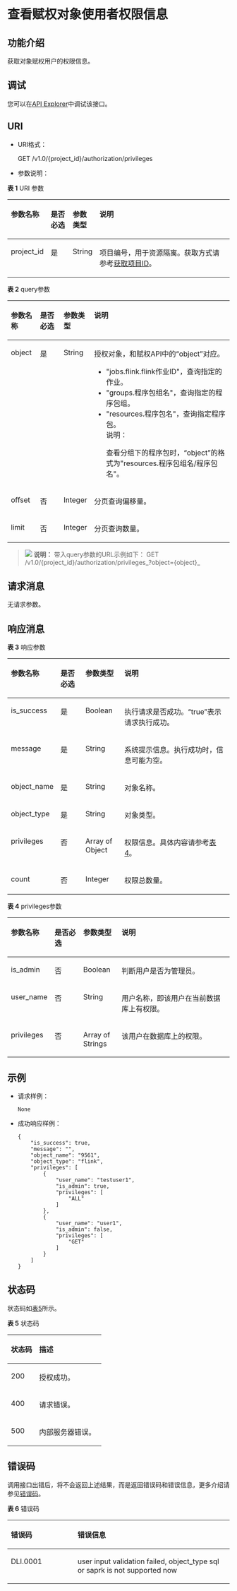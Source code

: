 # 查看赋权对象使用者权限信息<a name="dli_02_0252"></a>

## 功能介绍<a name="section20331145812219"></a>

获取对象赋权用户的权限信息。

## 调试<a name="section556523314214"></a>

您可以在[API Explorer](https://apiexplorer.developer.huaweicloud.com/apiexplorer/doc?product=DLI&api=ShowObjectUser)中调试该接口。

## URI<a name="section3417231162211"></a>

-   URI格式：

    GET /v1.0/\{project\_id\}/authorization/privileges


-   参数说明：

**表 1**  URI 参数

<a name="table103861412162112"></a>
<table><thead align="left"><tr id="row18614712142114"><th class="cellrowborder" valign="top" width="13.848615138486153%" id="mcps1.2.5.1.1"><p id="p561491292117"><a name="p561491292117"></a><a name="p561491292117"></a>参数名称</p>
</th>
<th class="cellrowborder" valign="top" width="10.238976102389762%" id="mcps1.2.5.1.2"><p id="p146142120212"><a name="p146142120212"></a><a name="p146142120212"></a>是否必选</p>
</th>
<th class="cellrowborder" valign="top" width="10.818918108189182%" id="mcps1.2.5.1.3"><p id="p18100134817248"><a name="p18100134817248"></a><a name="p18100134817248"></a>参数类型</p>
</th>
<th class="cellrowborder" valign="top" width="65.09349065093491%" id="mcps1.2.5.1.4"><p id="p4614111217212"><a name="p4614111217212"></a><a name="p4614111217212"></a>说明</p>
</th>
</tr>
</thead>
<tbody><tr id="row861561272112"><td class="cellrowborder" valign="top" width="13.848615138486153%" headers="mcps1.2.5.1.1 "><p id="p7615161218214"><a name="p7615161218214"></a><a name="p7615161218214"></a>project_id</p>
</td>
<td class="cellrowborder" valign="top" width="10.238976102389762%" headers="mcps1.2.5.1.2 "><p id="p196151012102115"><a name="p196151012102115"></a><a name="p196151012102115"></a>是</p>
</td>
<td class="cellrowborder" valign="top" width="10.818918108189182%" headers="mcps1.2.5.1.3 "><p id="p9101248182415"><a name="p9101248182415"></a><a name="p9101248182415"></a>String</p>
</td>
<td class="cellrowborder" valign="top" width="65.09349065093491%" headers="mcps1.2.5.1.4 "><p id="p2615912122114"><a name="p2615912122114"></a><a name="p2615912122114"></a>项目编号，用于资源隔离。获取方式请参考<a href="获取项目ID.md">获取项目ID</a>。</p>
</td>
</tr>
</tbody>
</table>

**表 2**  query参数

<a name="table2011674652514"></a>
<table><thead align="left"><tr id="row11161246142511"><th class="cellrowborder" valign="top" width="13.14868513148685%" id="mcps1.2.5.1.1"><p id="p14116946112515"><a name="p14116946112515"></a><a name="p14116946112515"></a>参数名称</p>
</th>
<th class="cellrowborder" valign="top" width="10.93890610938906%" id="mcps1.2.5.1.2"><p id="p1311714652518"><a name="p1311714652518"></a><a name="p1311714652518"></a>是否必选</p>
</th>
<th class="cellrowborder" valign="top" width="10.818918108189182%" id="mcps1.2.5.1.3"><p id="p19117154612511"><a name="p19117154612511"></a><a name="p19117154612511"></a>参数类型</p>
</th>
<th class="cellrowborder" valign="top" width="65.09349065093491%" id="mcps1.2.5.1.4"><p id="p611744662510"><a name="p611744662510"></a><a name="p611744662510"></a>说明</p>
</th>
</tr>
</thead>
<tbody><tr id="row1311710468252"><td class="cellrowborder" valign="top" width="13.14868513148685%" headers="mcps1.2.5.1.1 "><p id="p1511774622517"><a name="p1511774622517"></a><a name="p1511774622517"></a>object</p>
</td>
<td class="cellrowborder" valign="top" width="10.93890610938906%" headers="mcps1.2.5.1.2 "><p id="p7117154672516"><a name="p7117154672516"></a><a name="p7117154672516"></a>是</p>
</td>
<td class="cellrowborder" valign="top" width="10.818918108189182%" headers="mcps1.2.5.1.3 "><p id="p4117134672516"><a name="p4117134672516"></a><a name="p4117134672516"></a>String</p>
</td>
<td class="cellrowborder" valign="top" width="65.09349065093491%" headers="mcps1.2.5.1.4 "><p id="p1011754615259"><a name="p1011754615259"></a><a name="p1011754615259"></a>授权对象，和赋权API中的<span class="parmname" id="parmname111719466259"><a name="parmname111719466259"></a><a name="parmname111719466259"></a>“object”</span>对应。</p>
<a name="ul91178461252"></a><a name="ul91178461252"></a><ul id="ul91178461252"><li>"jobs.flink.flink作业ID"，查询指定的作业。</li><li>"groups.程序包组名"，查询指定的程序包组。</li><li>"resources.程序包名"，查询指定程序包。<div class="note" id="note1118174692518"><a name="note1118174692518"></a><a name="note1118174692518"></a><span class="notetitle"> 说明： </span><div class="notebody"><p id="p011819463257"><a name="p011819463257"></a><a name="p011819463257"></a>查看分组下的程序包时，<span class="parmname" id="parmname1111864672514"><a name="parmname1111864672514"></a><a name="parmname1111864672514"></a>“object”</span>的格式为"resources.程序包组名/程序包名"。</p>
</div></div>
</li></ul>
</td>
</tr>
<tr id="row1570224502814"><td class="cellrowborder" valign="top" width="13.14868513148685%" headers="mcps1.2.5.1.1 "><p id="p147021645182814"><a name="p147021645182814"></a><a name="p147021645182814"></a>offset</p>
</td>
<td class="cellrowborder" valign="top" width="10.93890610938906%" headers="mcps1.2.5.1.2 "><p id="p1270364542810"><a name="p1270364542810"></a><a name="p1270364542810"></a>否</p>
</td>
<td class="cellrowborder" valign="top" width="10.818918108189182%" headers="mcps1.2.5.1.3 "><p id="p0703184522818"><a name="p0703184522818"></a><a name="p0703184522818"></a>Integer</p>
</td>
<td class="cellrowborder" valign="top" width="65.09349065093491%" headers="mcps1.2.5.1.4 "><p id="p10703194522811"><a name="p10703194522811"></a><a name="p10703194522811"></a>分页查询偏移量。</p>
</td>
</tr>
<tr id="row129668585282"><td class="cellrowborder" valign="top" width="13.14868513148685%" headers="mcps1.2.5.1.1 "><p id="p139661958162811"><a name="p139661958162811"></a><a name="p139661958162811"></a>limit</p>
</td>
<td class="cellrowborder" valign="top" width="10.93890610938906%" headers="mcps1.2.5.1.2 "><p id="p14967158142813"><a name="p14967158142813"></a><a name="p14967158142813"></a>否</p>
</td>
<td class="cellrowborder" valign="top" width="10.818918108189182%" headers="mcps1.2.5.1.3 "><p id="p17967195819284"><a name="p17967195819284"></a><a name="p17967195819284"></a>Integer</p>
</td>
<td class="cellrowborder" valign="top" width="65.09349065093491%" headers="mcps1.2.5.1.4 "><p id="p1196765892819"><a name="p1196765892819"></a><a name="p1196765892819"></a>分页查询数量。</p>
</td>
</tr>
</tbody>
</table>

>![](public_sys-resources/icon-note.gif) **说明：** 
>带入query参数的URL示例如下：
>GET /v1.0/\{project\_id\}/authorization/privileges_?object=\{object\}_

## 请求消息<a name="section7637818162713"></a>

无请求参数。

## 响应消息<a name="section14751836202714"></a>

**表 3**  响应参数

<a name="table7426612102110"></a>
<table><thead align="left"><tr id="row13615712172111"><th class="cellrowborder" valign="top" width="14.299999999999999%" id="mcps1.2.5.1.1"><p id="p13129193516443"><a name="p13129193516443"></a><a name="p13129193516443"></a>参数名称</p>
</th>
<th class="cellrowborder" valign="top" width="12.34%" id="mcps1.2.5.1.2"><p id="p1912963544410"><a name="p1912963544410"></a><a name="p1912963544410"></a>是否必选</p>
</th>
<th class="cellrowborder" valign="top" width="18.04%" id="mcps1.2.5.1.3"><p id="p13129163510447"><a name="p13129163510447"></a><a name="p13129163510447"></a>参数类型</p>
</th>
<th class="cellrowborder" valign="top" width="55.32%" id="mcps1.2.5.1.4"><p id="p212983514413"><a name="p212983514413"></a><a name="p212983514413"></a>说明</p>
</th>
</tr>
</thead>
<tbody><tr id="row26161512152112"><td class="cellrowborder" valign="top" width="14.299999999999999%" headers="mcps1.2.5.1.1 "><p id="p461671222110"><a name="p461671222110"></a><a name="p461671222110"></a>is_success</p>
</td>
<td class="cellrowborder" valign="top" width="12.34%" headers="mcps1.2.5.1.2 "><p id="p6616131252116"><a name="p6616131252116"></a><a name="p6616131252116"></a>是</p>
</td>
<td class="cellrowborder" valign="top" width="18.04%" headers="mcps1.2.5.1.3 "><p id="p56161412172110"><a name="p56161412172110"></a><a name="p56161412172110"></a>Boolean</p>
</td>
<td class="cellrowborder" valign="top" width="55.32%" headers="mcps1.2.5.1.4 "><p id="p15616101216210"><a name="p15616101216210"></a><a name="p15616101216210"></a>执行请求是否成功。“true”表示请求执行成功。</p>
</td>
</tr>
<tr id="row12616161262116"><td class="cellrowborder" valign="top" width="14.299999999999999%" headers="mcps1.2.5.1.1 "><p id="p8616131214210"><a name="p8616131214210"></a><a name="p8616131214210"></a>message</p>
</td>
<td class="cellrowborder" valign="top" width="12.34%" headers="mcps1.2.5.1.2 "><p id="p19616151214217"><a name="p19616151214217"></a><a name="p19616151214217"></a>是</p>
</td>
<td class="cellrowborder" valign="top" width="18.04%" headers="mcps1.2.5.1.3 "><p id="p166161312112115"><a name="p166161312112115"></a><a name="p166161312112115"></a>String</p>
</td>
<td class="cellrowborder" valign="top" width="55.32%" headers="mcps1.2.5.1.4 "><p id="p061612122219"><a name="p061612122219"></a><a name="p061612122219"></a>系统提示信息。执行成功时，信息可能为空。</p>
</td>
</tr>
<tr id="row12616131272119"><td class="cellrowborder" valign="top" width="14.299999999999999%" headers="mcps1.2.5.1.1 "><p id="p1461611121215"><a name="p1461611121215"></a><a name="p1461611121215"></a>object_name</p>
</td>
<td class="cellrowborder" valign="top" width="12.34%" headers="mcps1.2.5.1.2 "><p id="p1961651292117"><a name="p1961651292117"></a><a name="p1961651292117"></a>是</p>
</td>
<td class="cellrowborder" valign="top" width="18.04%" headers="mcps1.2.5.1.3 "><p id="p561611215217"><a name="p561611215217"></a><a name="p561611215217"></a>String</p>
</td>
<td class="cellrowborder" valign="top" width="55.32%" headers="mcps1.2.5.1.4 "><p id="p96169121214"><a name="p96169121214"></a><a name="p96169121214"></a>对象名称。</p>
</td>
</tr>
<tr id="row11616131220217"><td class="cellrowborder" valign="top" width="14.299999999999999%" headers="mcps1.2.5.1.1 "><p id="p1617111262110"><a name="p1617111262110"></a><a name="p1617111262110"></a>object_type</p>
</td>
<td class="cellrowborder" valign="top" width="12.34%" headers="mcps1.2.5.1.2 "><p id="p18617171252118"><a name="p18617171252118"></a><a name="p18617171252118"></a>是</p>
</td>
<td class="cellrowborder" valign="top" width="18.04%" headers="mcps1.2.5.1.3 "><p id="p12617181219218"><a name="p12617181219218"></a><a name="p12617181219218"></a>String</p>
</td>
<td class="cellrowborder" valign="top" width="55.32%" headers="mcps1.2.5.1.4 "><p id="p10617131242115"><a name="p10617131242115"></a><a name="p10617131242115"></a>对象类型。</p>
</td>
</tr>
<tr id="row11617181262112"><td class="cellrowborder" valign="top" width="14.299999999999999%" headers="mcps1.2.5.1.1 "><p id="p761711218211"><a name="p761711218211"></a><a name="p761711218211"></a>privileges</p>
</td>
<td class="cellrowborder" valign="top" width="12.34%" headers="mcps1.2.5.1.2 "><p id="p166178126216"><a name="p166178126216"></a><a name="p166178126216"></a>否</p>
</td>
<td class="cellrowborder" valign="top" width="18.04%" headers="mcps1.2.5.1.3 "><p id="p161713125217"><a name="p161713125217"></a><a name="p161713125217"></a>Array of Object</p>
</td>
<td class="cellrowborder" valign="top" width="55.32%" headers="mcps1.2.5.1.4 "><p id="p196171612172119"><a name="p196171612172119"></a><a name="p196171612172119"></a>权限信息。具体内容请参考<a href="#table431614366394">表4</a>。</p>
</td>
</tr>
<tr id="row1191710526323"><td class="cellrowborder" valign="top" width="14.299999999999999%" headers="mcps1.2.5.1.1 "><p id="p1291735210321"><a name="p1291735210321"></a><a name="p1291735210321"></a>count</p>
</td>
<td class="cellrowborder" valign="top" width="12.34%" headers="mcps1.2.5.1.2 "><p id="p179181252183210"><a name="p179181252183210"></a><a name="p179181252183210"></a>否</p>
</td>
<td class="cellrowborder" valign="top" width="18.04%" headers="mcps1.2.5.1.3 "><p id="p1918752193218"><a name="p1918752193218"></a><a name="p1918752193218"></a>Integer</p>
</td>
<td class="cellrowborder" valign="top" width="55.32%" headers="mcps1.2.5.1.4 "><p id="p19918155217327"><a name="p19918155217327"></a><a name="p19918155217327"></a>权限总数量。</p>
</td>
</tr>
</tbody>
</table>

**表 4**  privileges参数

<a name="table431614366394"></a>
<table><thead align="left"><tr id="row123161362396"><th class="cellrowborder" valign="top" width="14.299999999999999%" id="mcps1.2.5.1.1"><p id="p13166368395"><a name="p13166368395"></a><a name="p13166368395"></a>参数名称</p>
</th>
<th class="cellrowborder" valign="top" width="13.65%" id="mcps1.2.5.1.2"><p id="p15317936133913"><a name="p15317936133913"></a><a name="p15317936133913"></a>是否必选</p>
</th>
<th class="cellrowborder" valign="top" width="17.46%" id="mcps1.2.5.1.3"><p id="p183171336183918"><a name="p183171336183918"></a><a name="p183171336183918"></a>参数类型</p>
</th>
<th class="cellrowborder" valign="top" width="54.59%" id="mcps1.2.5.1.4"><p id="p9317183673918"><a name="p9317183673918"></a><a name="p9317183673918"></a>说明</p>
</th>
</tr>
</thead>
<tbody><tr id="row203172036143917"><td class="cellrowborder" valign="top" width="14.299999999999999%" headers="mcps1.2.5.1.1 "><p id="p8875199124013"><a name="p8875199124013"></a><a name="p8875199124013"></a>is_admin</p>
</td>
<td class="cellrowborder" valign="top" width="13.65%" headers="mcps1.2.5.1.2 "><p id="p1913082913342"><a name="p1913082913342"></a><a name="p1913082913342"></a>否</p>
</td>
<td class="cellrowborder" valign="top" width="17.46%" headers="mcps1.2.5.1.3 "><p id="p188758919408"><a name="p188758919408"></a><a name="p188758919408"></a>Boolean</p>
</td>
<td class="cellrowborder" valign="top" width="54.59%" headers="mcps1.2.5.1.4 "><p id="p107695244408"><a name="p107695244408"></a><a name="p107695244408"></a>判断用户是否为管理员。</p>
</td>
</tr>
<tr id="row531718369391"><td class="cellrowborder" valign="top" width="14.299999999999999%" headers="mcps1.2.5.1.1 "><p id="p58751294406"><a name="p58751294406"></a><a name="p58751294406"></a>user_name</p>
</td>
<td class="cellrowborder" valign="top" width="13.65%" headers="mcps1.2.5.1.2 "><p id="p6129132916342"><a name="p6129132916342"></a><a name="p6129132916342"></a>否</p>
</td>
<td class="cellrowborder" valign="top" width="17.46%" headers="mcps1.2.5.1.3 "><p id="p2875293408"><a name="p2875293408"></a><a name="p2875293408"></a>String</p>
</td>
<td class="cellrowborder" valign="top" width="54.59%" headers="mcps1.2.5.1.4 "><p id="p1734316409"><a name="p1734316409"></a><a name="p1734316409"></a>用户名称，即该用户在当前数据库上有权限。</p>
</td>
</tr>
<tr id="row431773663912"><td class="cellrowborder" valign="top" width="14.299999999999999%" headers="mcps1.2.5.1.1 "><p id="p10875996406"><a name="p10875996406"></a><a name="p10875996406"></a>privileges</p>
</td>
<td class="cellrowborder" valign="top" width="13.65%" headers="mcps1.2.5.1.2 "><p id="p71281129173412"><a name="p71281129173412"></a><a name="p71281129173412"></a>否</p>
</td>
<td class="cellrowborder" valign="top" width="17.46%" headers="mcps1.2.5.1.3 "><p id="p4875492409"><a name="p4875492409"></a><a name="p4875492409"></a>Array of Strings</p>
</td>
<td class="cellrowborder" valign="top" width="54.59%" headers="mcps1.2.5.1.4 "><p id="p3779193615402"><a name="p3779193615402"></a><a name="p3779193615402"></a>该用户在数据库上的权限。</p>
</td>
</tr>
</tbody>
</table>

## 示例<a name="section41210814153951"></a>

-   请求样例：

    ```
    None
    ```

-   成功响应样例：

    ```
    {
        "is_success": true,
        "message": "",
        "object_name": "9561",
        "object_type": "flink",
        "privileges": [
            {
                "user_name": "testuser1",
                "is_admin": true,
                "privileges": [
                    "ALL"
                ]
            },
            {
                "user_name": "user1",
                "is_admin": false,
                "privileges": [
                    "GET"
                ]
            }
        ]
    }
    ```


## 状态码<a name="sf39cfd445ad24e9e82754fcb0027179d"></a>

状态码如[表5](#tb12870f1c5f24b27abd55ca24264af36)所示。

**表 5**  状态码

<a name="tb12870f1c5f24b27abd55ca24264af36"></a>
<table><thead align="left"><tr id="r8d54231f95b14c01a5e55e95f3b2e838"><th class="cellrowborder" valign="top" width="30%" id="mcps1.2.3.1.1"><p id="ab49d21f312644072a331f43e92baf853"><a name="ab49d21f312644072a331f43e92baf853"></a><a name="ab49d21f312644072a331f43e92baf853"></a>状态码</p>
</th>
<th class="cellrowborder" valign="top" width="70%" id="mcps1.2.3.1.2"><p id="aea1d3bd107bb4c499da79a88832d256c"><a name="aea1d3bd107bb4c499da79a88832d256c"></a><a name="aea1d3bd107bb4c499da79a88832d256c"></a>描述</p>
</th>
</tr>
</thead>
<tbody><tr id="r211ad4eb571d4d938e5579998723174e"><td class="cellrowborder" valign="top" width="30%" headers="mcps1.2.3.1.1 "><p id="a3153e07b3a9749adba92599fe6628fbf"><a name="a3153e07b3a9749adba92599fe6628fbf"></a><a name="a3153e07b3a9749adba92599fe6628fbf"></a>200</p>
</td>
<td class="cellrowborder" valign="top" width="70%" headers="mcps1.2.3.1.2 "><p id="p10675142010516"><a name="p10675142010516"></a><a name="p10675142010516"></a>授权成功。</p>
</td>
</tr>
<tr id="row44937531727"><td class="cellrowborder" valign="top" width="30%" headers="mcps1.2.3.1.1 "><p id="p184941532219"><a name="p184941532219"></a><a name="p184941532219"></a>400</p>
</td>
<td class="cellrowborder" valign="top" width="70%" headers="mcps1.2.3.1.2 "><p id="p2049413539219"><a name="p2049413539219"></a><a name="p2049413539219"></a>请求错误。</p>
</td>
</tr>
<tr id="row11188531568"><td class="cellrowborder" valign="top" width="30%" headers="mcps1.2.3.1.1 "><p id="p31891733561"><a name="p31891733561"></a><a name="p31891733561"></a>500</p>
</td>
<td class="cellrowborder" valign="top" width="70%" headers="mcps1.2.3.1.2 "><p id="p1789413865719"><a name="p1789413865719"></a><a name="p1789413865719"></a>内部服务器错误。</p>
</td>
</tr>
</tbody>
</table>

## 错误码<a name="section13596141025715"></a>

调用接口出错后，将不会返回上述结果，而是返回错误码和错误信息，更多介绍请参见[错误码](错误码.md)。

**表 6**  错误码

<a name="table847819307387"></a>
<table><thead align="left"><tr id="row2479163016383"><th class="cellrowborder" valign="top" width="30%" id="mcps1.2.3.1.1"><p id="p114796309389"><a name="p114796309389"></a><a name="p114796309389"></a>错误码</p>
</th>
<th class="cellrowborder" valign="top" width="70%" id="mcps1.2.3.1.2"><p id="p1647973053817"><a name="p1647973053817"></a><a name="p1647973053817"></a>错误信息</p>
</th>
</tr>
</thead>
<tbody><tr id="row1047920308387"><td class="cellrowborder" valign="top" width="30%" headers="mcps1.2.3.1.1 "><p id="p15479173003814"><a name="p15479173003814"></a><a name="p15479173003814"></a>DLI.0001</p>
</td>
<td class="cellrowborder" valign="top" width="70%" headers="mcps1.2.3.1.2 "><p id="p24061851103716"><a name="p24061851103716"></a><a name="p24061851103716"></a>user input validation failed, object_type sql or saprk is not supported now</p>
</td>
</tr>
</tbody>
</table>

